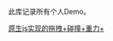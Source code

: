 ﻿此库记录所有个人Demo。
<!-- http://htmlpreview.github.io/? -->

<a href="http://htmlpreview.github.io/?https://github.com/a5150400/Pit-project/blob/master/%E5%8E%9F%E7%94%9FJS%E5%AE%9E%E7%8E%B0%E6%8B%96%E6%8B%BD%2B%E5%BC%B9%E6%80%A7%2B%E7%A2%B0%E6%92%9E/%E5%8E%9F%E7%94%9FJS%E5%AE%9E%E7%8E%B0%E6%8B%96%E6%8B%BD%2B%E5%BC%B9%E6%80%A7%2B%E7%A2%B0%E6%92%9E.html">原生js实现的拖拽+碰撞+重力+</a>